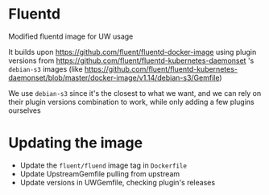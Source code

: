 # Fluentd

Modified fluentd image for UW usage

It builds upon https://github.com/fluent/fluentd-docker-image using plugin versions from https://github.com/fluent/fluentd-kubernetes-daemonset 's `debian-s3` images (like https://github.com/fluent/fluentd-kubernetes-daemonset/blob/master/docker-image/v1.14/debian-s3/Gemfile)

We use `debian-s3` since it's the closest to what we want, and we can rely on their plugin versions combination to work, while only adding a few plugins ourselves

# Updating the image
* Update the `fluent/fluend` image tag in `Dockerfile`
* Update UpstreamGemfile pulling from upstream
* Update versions in UWGemfile, checking plugin's releases
